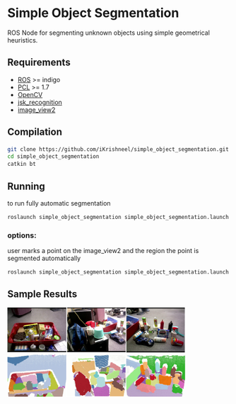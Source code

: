 # Simple Object Segmentation
ROS Node for segmenting unknown objects using simple geometrical heuristics. 

## Requirements
- [ROS](http://wiki.ros.org/indigo) >= indigo
- [PCL](https://github.com/PointCloudLibrary/pcl) >= 1.7
- [OpenCV](https://github.com/opencv/opencv)
- [jsk_recognition](https://github.com/jsk-ros-pkg/jsk_recognition)
- [image_view2](https://github.com/jsk-ros-pkg/jsk_common)

## Compilation

```bash
git clone https://github.com/iKrishneel/simple_object_segmentation.git
cd simple_object_segmentation
catkin bt
```

## Running
to run fully automatic segmentation
```bash
roslaunch simple_object_segmentation simple_object_segmentation.launch
```
### options:
user marks a point on the image_view2 and the region the point is segmented automatically
```bash
roslaunch simple_object_segmentation simple_object_segmentation.launch user_point:=true
```


## Sample Results
<img src="data/sample.png" width="80%" height="80%"/>